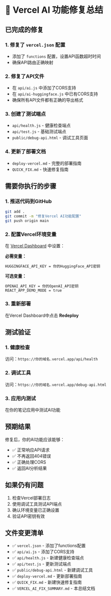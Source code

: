 # 🔧 Vercel AI 功能修复总结

## 已完成的修复

### 1. 修复了 `vercel.json` 配置
- 添加了 `functions` 配置，设置API函数超时时间
- 确保API路由正确映射

### 2. 修复了API文件
- 在 `api/ai.js` 中添加了CORS支持
- 在 `api/ai-huggingface.js` 中已有CORS支持
- 确保所有API文件都有正确的导出格式

### 3. 创建了测试端点
- `api/health.js` - 健康检查端点
- `api/test.js` - 基础测试端点
- `public/debug-api.html` - 调试工具页面

### 4. 更新了部署文档
- `deploy-vercel.md` - 完整的部署指南
- `QUICK_FIX.md` - 快速修复指南

## 需要你执行的步骤

### 1. 推送代码到GitHub
```bash
git add .
git commit -m "修复Vercel AI功能配置"
git push origin main
```

### 2. 配置Vercel环境变量
在 [Vercel Dashboard](https://vercel.com/dashboard) 中设置：

**必需变量：**
```
HUGGINGFACE_API_KEY = 你的HuggingFace_API密钥
```

**可选变量：**
```
OPENAI_API_KEY = 你的OpenAI_API密钥
REACT_APP_DEMO_MODE = true
```

### 3. 重新部署
在Vercel Dashboard中点击 **Redeploy**

## 测试验证

### 1. 健康检查
访问：`https://你的域名.vercel.app/api/health`

### 2. 调试工具
访问：`https://你的域名.vercel.app/debug-api.html`

### 3. 应用内测试
在你的笔记应用中测试AI功能

## 预期结果

修复后，你的AI功能应该能够：
- ✅ 正常响应API请求
- ✅ 不再返回404错误
- ✅ 正确处理CORS
- ✅ 返回AI分析结果

## 如果仍有问题

1. 检查Vercel部署日志
2. 使用调试工具测试API端点
3. 确认环境变量已正确设置
4. 验证API密钥有效

## 文件变更清单

- ✅ `vercel.json` - 添加了functions配置
- ✅ `api/ai.js` - 添加了CORS支持
- ✅ `api/health.js` - 新建健康检查端点
- ✅ `api/test.js` - 更新测试端点
- ✅ `public/debug-api.html` - 新建调试工具
- ✅ `deploy-vercel.md` - 更新部署指南
- ✅ `QUICK_FIX.md` - 新建快速修复指南
- ✅ `VERCEL_AI_FIX_SUMMARY.md` - 本总结文档 